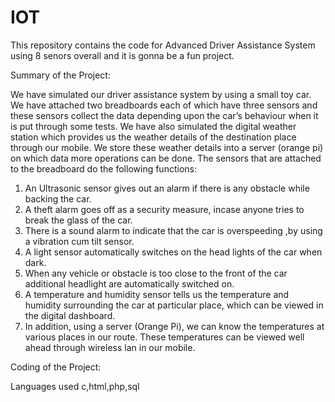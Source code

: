 # IOT
This repository contains the code for Advanced Driver Assistance System using 8 senors overall and it is gonna be a fun project.

Summary of the Project:

We have simulated our driver assistance system by using a small toy car. We have attached two breadboards each of which have three sensors and these sensors collect the data depending upon the car’s behaviour when it is put through some tests. We have also simulated the digital weather station which provides us the weather details of the destination place through our mobile. We store these weather details into a server (orange pi) on which data  more operations can be done.  The sensors that are attached to the breadboard do the following functions:
1. An Ultrasonic sensor gives out an alarm if there is any obstacle while backing the car.
2. A theft alarm goes off as a security measure, incase anyone tries to break the glass of the car.
3. There is a sound alarm to indicate that the car is overspeeding ,by using a vibration cum tilt        sensor.  
4. A light sensor automatically switches on the head lights of the car when dark.
5. When any vehicle or obstacle is too close to the front of the car additional headlight are automatically switched on.
6. A temperature and humidity sensor tells us the temperature and humidity surrounding the car at particular place, which can be viewed in the digital dashboard.
7. In addition, using a server (Orange Pi), we can know the temperatures at various places in our route. These temperatures can be viewed well ahead through wireless lan in our mobile.

Coding of the Project:

 Languages used c,html,php,sql
